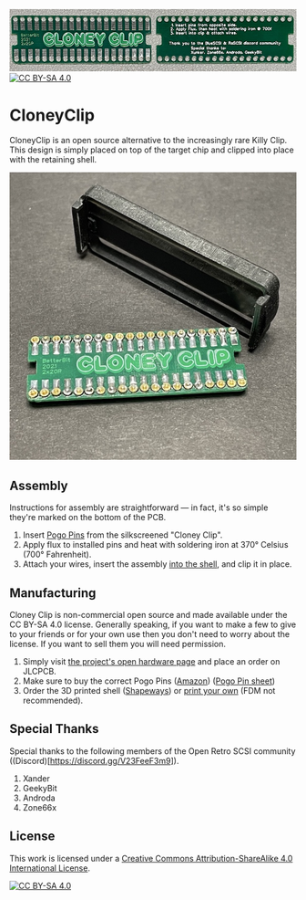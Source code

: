 
![Cloney Clip Banner Image](/images/cloneyclip_banner.jpg)
[![CC BY-SA 4.0][cc-by-sa-shield]][cc-by-sa]

# CloneyClip
CloneyClip is an open source alternative to the increasingly rare Killy Clip. This design is simply placed on top of the target chip and clipped into place with the retaining shell.

![Cloney Clip Beauty Shot](/images/cloneyclip_beautyshot.jpg)

## Assembly
Instructions for assembly are straightforward — in fact, it's so simple they're marked on the bottom of the PCB.

 1. Insert [Pogo Pins](https://www.amazon.com/gp/product/B07FPFBFV3/) from the silkscreened "Cloney Clip".
 2. Apply flux to installed pins and heat with soldering iron at 370° Celsius (700° Fahrenheit).
 3. Attach your wires, insert the assembly [into the shell](http://shpws.me/SInZ), and clip it in place.

## Manufacturing
Cloney Clip is non-commercial open source and made available under the CC BY-SA 4.0 license. Generally speaking, if you want to make a few to give to your friends or for your own use then you don't need to worry about the license. If you want to sell them you will need permission.

 1. Simply visit [the project's open hardware page](https://oshwlab.com/stephenarsenault/cloney-clip_copy) and place an order on JLCPCB.
 2. Make sure to buy the correct Pogo Pins ([Amazon](https://www.amazon.com/gp/product/B07FPFBFV3/)) ([Pogo Pin sheet](/images/cloneyclip_pogo_diagram.jpg))
 3. Order the 3D printed shell ([Shapeways](http://shpws.me/SInZ)) or [print your own](/3d-files/) (FDM not recommended).

## Special Thanks
Special thanks to the following members of the Open Retro SCSI community ((Discord)[https://discord.gg/V23FeeF3m9]).
 1. Xander
 2. GeekyBit
 3. Androda
 4. Zone66x

## License
This work is licensed under a
[Creative Commons Attribution-ShareAlike 4.0 International License][cc-by-sa].

[![CC BY-SA 4.0][cc-by-sa-image]][cc-by-sa]

[cc-by-sa]: http://creativecommons.org/licenses/by-sa/4.0/
[cc-by-sa-image]: https://licensebuttons.net/l/by-sa/4.0/88x31.png
[cc-by-sa-shield]: https://img.shields.io/badge/License-CC%20BY--SA%204.0-lightgrey.svg
